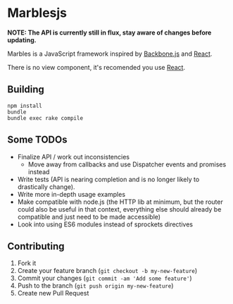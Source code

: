 Marblesjs
=========

**NOTE: The API is currently still in flux, stay aware of changes before updating.**

Marbles is a JavaScript framework inspired by [Backbone.js](http://backbonejs.org) and [React](http://reactjs.org/).

There is no view component, it's recomended you use [React](http://reactjs.org/).

## Building

```
npm install
bundle
bundle exec rake compile
```

## Some TODOs

- Finalize API / work out inconsistencies
	- Move away from callbacks and use Dispatcher events and promises instead
- Write tests (API is nearing completion and is no longer likely to drastically change).
- Write more in-depth usage examples
- Make compatible with node.js (the HTTP lib at minimum, but the router could also be useful in that context, everything else should already be compatible and just need to be made accessible)
- Look into using ES6 modules instead of sprockets directives


## Contributing

1. Fork it
2. Create your feature branch (`git checkout -b my-new-feature`)
3. Commit your changes (`git commit -am 'Add some feature'`)
4. Push to the branch (`git push origin my-new-feature`)
5. Create new Pull Request
